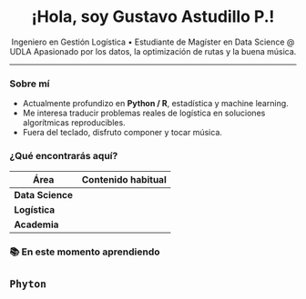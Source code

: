 <!-- Perfil README para github.com/gustavoastudilloudla -->

<h1 align="center">¡Hola, soy Gustavo Astudillo P.!</h1>

<p align="center">
Ingeniero en Gestión Logística • Estudiante de Magíster en Data Science @ UDLA  
Apasionado por los datos, la optimización de rutas y la buena música.
</p>

---

### Sobre mí
- Actualmente profundizo en **Python / R**, estadística y machine learning.  
- Me interesa traducir problemas reales de logística en soluciones algorítmicas reproducibles.  
- Fuera del teclado, disfruto componer y tocar música.

### ¿Qué encontrarás aquí?
| Área | Contenido habitual |
|------|--------------------|
| **Data Science** | 
| **Logística** | 
| **Academia** | 

### 📚 En este momento aprendiendo
`Phyton` 
---
